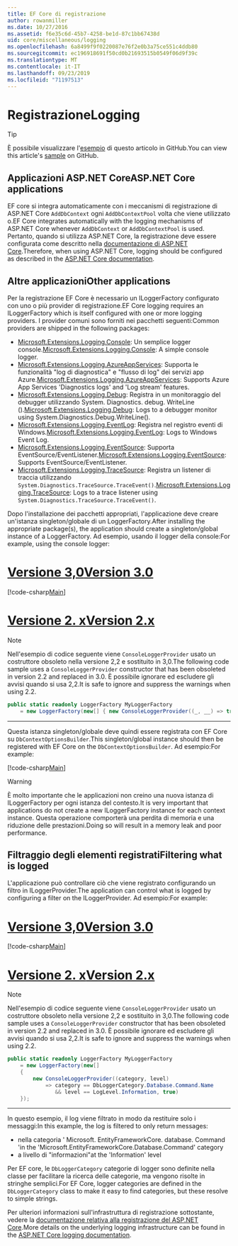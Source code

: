 ```yaml
---
title: EF Core di registrazione
author: rowanmiller
ms.date: 10/27/2016
ms.assetid: f6e35c6d-45b7-4258-be1d-87c1bb67438d
uid: core/miscellaneous/logging
ms.openlocfilehash: 6a8499f9f0220087e76f2e0b3a75ce551c4ddb80
ms.sourcegitcommit: ec196918691f50cd0b21693515b0549f06d9f39c
ms.translationtype: MT
ms.contentlocale: it-IT
ms.lasthandoff: 09/23/2019
ms.locfileid: "71197513"
---
```

# <a name="logging"></a><span data-ttu-id="c144b-102">Registrazione</span><span class="sxs-lookup"><span data-stu-id="c144b-102">Logging</span></span>

> [!TIP]  
> <span data-ttu-id="c144b-103">È possibile visualizzare l'[esempio](https://github.com/aspnet/EntityFramework.Docs/tree/master/samples/core/Miscellaneous/Logging) di questo articolo in GitHub.</span><span class="sxs-lookup"><span data-stu-id="c144b-103">You can view this article's [sample](https://github.com/aspnet/EntityFramework.Docs/tree/master/samples/core/Miscellaneous/Logging) on GitHub.</span></span>

## <a name="aspnet-core-applications"></a><span data-ttu-id="c144b-104">Applicazioni ASP.NET Core</span><span class="sxs-lookup"><span data-stu-id="c144b-104">ASP.NET Core applications</span></span>

<span data-ttu-id="c144b-105">EF core si integra automaticamente con i meccanismi di registrazione di ASP.NET Core `AddDbContext` ogni `AddDbContextPool` volta che viene utilizzato o.</span><span class="sxs-lookup"><span data-stu-id="c144b-105">EF Core integrates automatically with the logging mechanisms of ASP.NET Core whenever `AddDbContext` or `AddDbContextPool` is used.</span></span> <span data-ttu-id="c144b-106">Pertanto, quando si utilizza ASP.NET Core, la registrazione deve essere configurata come descritto nella [documentazione di ASP.NET Core](https://docs.microsoft.com/aspnet/core/fundamentals/logging?tabs=aspnetcore2x).</span><span class="sxs-lookup"><span data-stu-id="c144b-106">Therefore, when using ASP.NET Core, logging should be configured as described in the [ASP.NET Core documentation](https://docs.microsoft.com/aspnet/core/fundamentals/logging?tabs=aspnetcore2x).</span></span>

## <a name="other-applications"></a><span data-ttu-id="c144b-107">Altre applicazioni</span><span class="sxs-lookup"><span data-stu-id="c144b-107">Other applications</span></span>

<span data-ttu-id="c144b-108">Per la registrazione EF Core è necessario un ILoggerFactory configurato con uno o più provider di registrazione.</span><span class="sxs-lookup"><span data-stu-id="c144b-108">EF Core logging requires an ILoggerFactory which is itself configured with one or more logging providers.</span></span> <span data-ttu-id="c144b-109">I provider comuni sono forniti nei pacchetti seguenti:</span><span class="sxs-lookup"><span data-stu-id="c144b-109">Common providers are shipped in the following packages:</span></span>

* <span data-ttu-id="c144b-110">[Microsoft.Extensions.Logging.Console](https://www.nuget.org/packages/Microsoft.Extensions.Logging.Console/): Un semplice logger console.</span><span class="sxs-lookup"><span data-stu-id="c144b-110">[Microsoft.Extensions.Logging.Console](https://www.nuget.org/packages/Microsoft.Extensions.Logging.Console/): A simple console logger.</span></span>
* <span data-ttu-id="c144b-111">[Microsoft.Extensions.Logging.AzureAppServices](https://www.nuget.org/packages/Microsoft.Extensions.Logging.AzureAppServices/): Supporta le funzionalità "log di diagnostica" e "flusso di log" dei servizi app Azure.</span><span class="sxs-lookup"><span data-stu-id="c144b-111">[Microsoft.Extensions.Logging.AzureAppServices](https://www.nuget.org/packages/Microsoft.Extensions.Logging.AzureAppServices/): Supports Azure App Services 'Diagnostics logs' and 'Log stream' features.</span></span>
* <span data-ttu-id="c144b-112">[Microsoft.Extensions.Logging.Debug](https://www.nuget.org/packages/Microsoft.Extensions.Logging.Debug/): Registra in un monitoraggio del debugger utilizzando System. Diagnostics. debug. WriteLine ().</span><span class="sxs-lookup"><span data-stu-id="c144b-112">[Microsoft.Extensions.Logging.Debug](https://www.nuget.org/packages/Microsoft.Extensions.Logging.Debug/): Logs to a debugger monitor using System.Diagnostics.Debug.WriteLine().</span></span>
* <span data-ttu-id="c144b-113">[Microsoft.Extensions.Logging.EventLog](https://www.nuget.org/packages/Microsoft.Extensions.Logging.EventLog/): Registra nel registro eventi di Windows.</span><span class="sxs-lookup"><span data-stu-id="c144b-113">[Microsoft.Extensions.Logging.EventLog](https://www.nuget.org/packages/Microsoft.Extensions.Logging.EventLog/): Logs to Windows Event Log.</span></span>
* <span data-ttu-id="c144b-114">[Microsoft.Extensions.Logging.EventSource](https://www.nuget.org/packages/Microsoft.Extensions.Logging.EventSource/): Supporta EventSource/EventListener.</span><span class="sxs-lookup"><span data-stu-id="c144b-114">[Microsoft.Extensions.Logging.EventSource](https://www.nuget.org/packages/Microsoft.Extensions.Logging.EventSource/): Supports EventSource/EventListener.</span></span>
* <span data-ttu-id="c144b-115">[Microsoft.Extensions.Logging.TraceSource](https://www.nuget.org/packages/Microsoft.Extensions.Logging.TraceSource/): Registra un listener di traccia utilizzando `System.Diagnostics.TraceSource.TraceEvent()`.</span><span class="sxs-lookup"><span data-stu-id="c144b-115">[Microsoft.Extensions.Logging.TraceSource](https://www.nuget.org/packages/Microsoft.Extensions.Logging.TraceSource/): Logs to a trace listener using `System.Diagnostics.TraceSource.TraceEvent()`.</span></span>

<span data-ttu-id="c144b-116">Dopo l'installazione dei pacchetti appropriati, l'applicazione deve creare un'istanza singleton/globale di un LoggerFactory.</span><span class="sxs-lookup"><span data-stu-id="c144b-116">After installing the appropriate package(s), the application should create a singleton/global instance of a LoggerFactory.</span></span> <span data-ttu-id="c144b-117">Ad esempio, usando il logger della console:</span><span class="sxs-lookup"><span data-stu-id="c144b-117">For example, using the console logger:</span></span>

# <a name="version-30tabv3"></a>[<span data-ttu-id="c144b-118">Versione 3,0</span><span class="sxs-lookup"><span data-stu-id="c144b-118">Version 3.0</span></span>](#tab/v3)

[!code-csharp[Main](../../../samples/core/Miscellaneous/Logging/Logging/BloggingContext.cs#DefineLoggerFactory)]

# <a name="version-2xtabv2"></a>[<span data-ttu-id="c144b-119">Versione 2. x</span><span class="sxs-lookup"><span data-stu-id="c144b-119">Version 2.x</span></span>](#tab/v2)

> [!NOTE]
> <span data-ttu-id="c144b-120">Nell'esempio di codice seguente viene `ConsoleLoggerProvider` usato un costruttore obsoleto nella versione 2,2 e sostituito in 3,0.</span><span class="sxs-lookup"><span data-stu-id="c144b-120">The following code sample uses a `ConsoleLoggerProvider` constructor that has been obsoleted in version 2.2 and replaced in 3.0.</span></span> <span data-ttu-id="c144b-121">È possibile ignorare ed escludere gli avvisi quando si usa 2,2.</span><span class="sxs-lookup"><span data-stu-id="c144b-121">It is safe to ignore and suppress the warnings when using 2.2.</span></span>

``` csharp
public static readonly LoggerFactory MyLoggerFactory
    = new LoggerFactory(new[] { new ConsoleLoggerProvider((_, __) => true, true) });
```

***

<span data-ttu-id="c144b-122">Questa istanza singleton/globale deve quindi essere registrata con EF Core su `DbContextOptionsBuilder`.</span><span class="sxs-lookup"><span data-stu-id="c144b-122">This singleton/global instance should then be registered with EF Core on the `DbContextOptionsBuilder`.</span></span> <span data-ttu-id="c144b-123">Ad esempio:</span><span class="sxs-lookup"><span data-stu-id="c144b-123">For example:</span></span>

[!code-csharp[Main](../../../samples/core/Miscellaneous/Logging/Logging/BloggingContext.cs#RegisterLoggerFactory)]

> [!WARNING]
> <span data-ttu-id="c144b-124">È molto importante che le applicazioni non creino una nuova istanza di ILoggerFactory per ogni istanza del contesto.</span><span class="sxs-lookup"><span data-stu-id="c144b-124">It is very important that applications do not create a new ILoggerFactory instance for each context instance.</span></span> <span data-ttu-id="c144b-125">Questa operazione comporterà una perdita di memoria e una riduzione delle prestazioni.</span><span class="sxs-lookup"><span data-stu-id="c144b-125">Doing so will result in a memory leak and poor performance.</span></span>

## <a name="filtering-what-is-logged"></a><span data-ttu-id="c144b-126">Filtraggio degli elementi registrati</span><span class="sxs-lookup"><span data-stu-id="c144b-126">Filtering what is logged</span></span>

<span data-ttu-id="c144b-127">L'applicazione può controllare ciò che viene registrato configurando un filtro in ILoggerProvider.</span><span class="sxs-lookup"><span data-stu-id="c144b-127">The application can control what is logged by configuring a filter on the ILoggerProvider.</span></span> <span data-ttu-id="c144b-128">Ad esempio:</span><span class="sxs-lookup"><span data-stu-id="c144b-128">For example:</span></span>

# <a name="version-30tabv3"></a>[<span data-ttu-id="c144b-129">Versione 3,0</span><span class="sxs-lookup"><span data-stu-id="c144b-129">Version 3.0</span></span>](#tab/v3)

[!code-csharp[Main](../../../samples/core/Miscellaneous/Logging/Logging/BloggingContextWithFiltering.cs#DefineLoggerFactory)]

# <a name="version-2xtabv2"></a>[<span data-ttu-id="c144b-130">Versione 2. x</span><span class="sxs-lookup"><span data-stu-id="c144b-130">Version 2.x</span></span>](#tab/v2)

> [!NOTE]
> <span data-ttu-id="c144b-131">Nell'esempio di codice seguente viene `ConsoleLoggerProvider` usato un costruttore obsoleto nella versione 2,2 e sostituito in 3,0.</span><span class="sxs-lookup"><span data-stu-id="c144b-131">The following code sample uses a `ConsoleLoggerProvider` constructor that has been obsoleted in version 2.2 and replaced in 3.0.</span></span> <span data-ttu-id="c144b-132">È possibile ignorare ed escludere gli avvisi quando si usa 2,2.</span><span class="sxs-lookup"><span data-stu-id="c144b-132">It is safe to ignore and suppress the warnings when using 2.2.</span></span>

``` csharp
public static readonly LoggerFactory MyLoggerFactory
    = new LoggerFactory(new[]
    {
        new ConsoleLoggerProvider((category, level)
            => category == DbLoggerCategory.Database.Command.Name
               && level == LogLevel.Information, true)
    });
```

***

<span data-ttu-id="c144b-133">In questo esempio, il log viene filtrato in modo da restituire solo i messaggi:</span><span class="sxs-lookup"><span data-stu-id="c144b-133">In this example, the log is filtered to only return messages:</span></span>
 * <span data-ttu-id="c144b-134">nella categoria ' Microsoft. EntityFrameworkCore. database. Command '</span><span class="sxs-lookup"><span data-stu-id="c144b-134">in the 'Microsoft.EntityFrameworkCore.Database.Command' category</span></span>
 * <span data-ttu-id="c144b-135">a livello di "informazioni"</span><span class="sxs-lookup"><span data-stu-id="c144b-135">at the 'Information' level</span></span>

<span data-ttu-id="c144b-136">Per EF core, le `DbLoggerCategory` categorie di logger sono definite nella classe per facilitare la ricerca delle categorie, ma vengono risolte in stringhe semplici.</span><span class="sxs-lookup"><span data-stu-id="c144b-136">For EF Core, logger categories are defined in the `DbLoggerCategory` class to make it easy to find categories, but these resolve to simple strings.</span></span>

<span data-ttu-id="c144b-137">Per ulteriori informazioni sull'infrastruttura di registrazione sottostante, vedere la [documentazione relativa alla registrazione del ASP.NET Core](https://docs.microsoft.com/aspnet/core/fundamentals/logging?tabs=aspnetcore2x).</span><span class="sxs-lookup"><span data-stu-id="c144b-137">More details on the underlying logging infrastructure can be found in the [ASP.NET Core logging documentation](https://docs.microsoft.com/aspnet/core/fundamentals/logging?tabs=aspnetcore2x).</span></span>
